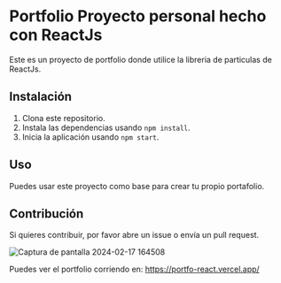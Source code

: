 # Portfolio Proyecto personal hecho con ReactJs 

Este es un proyecto de portfolio donde utilice la libreria de particulas de ReactJs.

## Instalación

1. Clona este repositorio.
2. Instala las dependencias usando `npm install`.
3. Inicia la aplicación usando `npm start`.

## Uso

Puedes usar este proyecto como base para crear tu propio portafolio.

## Contribución

Si quieres contribuir, por favor abre un issue o envía un pull request.

![Captura de pantalla 2024-02-17 164508](https://github.com/rodrigomaximiliano/portfo-react/assets/116413011/63510239-81d4-4fd8-96a6-087931c4a504)

Puedes ver el portfolio corriendo en: https://portfo-react.vercel.app/
